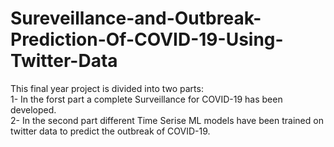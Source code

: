 # Sureveillance-and-Outbreak-Prediction-Of-COVID-19-Using-Twitter-Data
 This final year project is divided into two parts:<br/>
 1- In the forst part a complete Surveillance for COVID-19 has been developed.<br/>
 2- In the second part different Time Serise ML models have been trained on twitter data to predict the outbreak of COVID-19.

